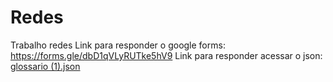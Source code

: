 # Redes
Trabalho redes
Link para responder o google forms: 
https://forms.gle/dbD1qVLyRUTke5hV9
Link para responder acessar o json:
[glossario (1).json](https://github.com/user-attachments/files/15556239/glossario.1.json)
